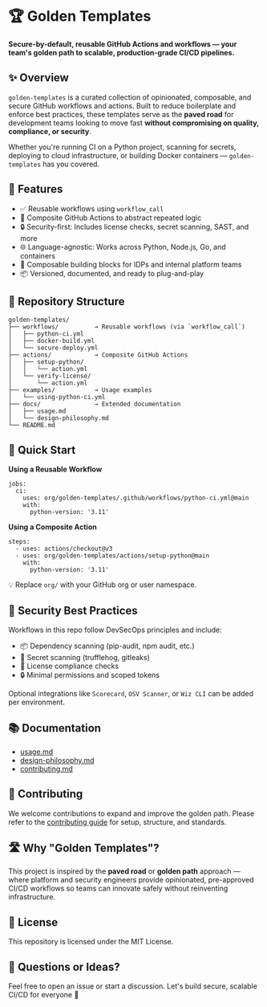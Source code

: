 # 🏆 Golden Templates

**Secure-by-default, reusable GitHub Actions and workflows — your team's golden path to scalable, production-grade CI/CD pipelines.**

## ✨ Overview

`golden-templates` is a curated collection of opinionated, composable, and secure GitHub workflows and actions. Built to reduce boilerplate and enforce best practices, these templates serve as the **paved road** for development teams looking to move fast **without compromising on quality, compliance, or security**.

Whether you're running CI on a Python project, scanning for secrets, deploying to cloud infrastructure, or building Docker containers — `golden-templates` has you covered.

## 🔧 Features

* ✅ Reusable workflows using `workflow_call`
* 🔁 Composite GitHub Actions to abstract repeated logic
* 🔒 Security-first: Includes license checks, secret scanning, SAST, and more
* 🌐 Language-agnostic: Works across Python, Node.js, Go, and containers
* 🧱 Composable building blocks for IDPs and internal platform teams
* 📦 Versioned, documented, and ready to plug-and-play

## 📁 Repository Structure

    golden-templates/
    ├── workflows/          → Reusable workflows (via `workflow_call`)
    │   ├── python-ci.yml
    │   ├── docker-build.yml
    │   └── secure-deploy.yml
    ├── actions/            → Composite GitHub Actions
    │   ├── setup-python/
    │   │   └── action.yml
    │   └── verify-license/
    │       └── action.yml
    ├── examples/           → Usage examples
    │   └── using-python-ci.yml
    ├── docs/               → Extended documentation
    │   ├── usage.md
    │   └── design-philosophy.md
    └── README.md

## 🚀 Quick Start

**Using a Reusable Workflow**

    jobs:
      ci:
        uses: org/golden-templates/.github/workflows/python-ci.yml@main
        with:
          python-version: '3.11'

**Using a Composite Action**

    steps:
      - uses: actions/checkout@v3
      - uses: org/golden-templates/actions/setup-python@main
        with:
          python-version: '3.11'

💡 Replace `org/` with your GitHub org or user namespace.

## 🔐 Security Best Practices

Workflows in this repo follow DevSecOps principles and include:

* 📦 Dependency scanning (pip-audit, npm audit, etc.)
* 🔑 Secret scanning (trufflehog, gitleaks)
* 📄 License compliance checks
* 🔒 Minimal permissions and scoped tokens

Optional integrations like `Scorecard`, `OSV Scanner`, or `Wiz CLI` can be added per environment.

## 📚 Documentation

* [usage.md](docs/usage.md)
* [design-philosophy.md](docs/design-philosophy.md)
* [contributing.md](docs/contributing.md)

## 🤝 Contributing

We welcome contributions to expand and improve the golden path. Please refer to the [contributing guide](docs/contributing.md) for setup, structure, and standards.

## 🛣️ Why "Golden Templates"?

This project is inspired by the **paved road** or **golden path** approach — where platform and security engineers provide opinionated, pre-approved CI/CD workflows so teams can innovate safely without reinventing infrastructure.

## 📜 License

This repository is licensed under the MIT License.

## 💬 Questions or Ideas?

Feel free to open an issue or start a discussion. Let's build secure, scalable CI/CD for everyone 🚀